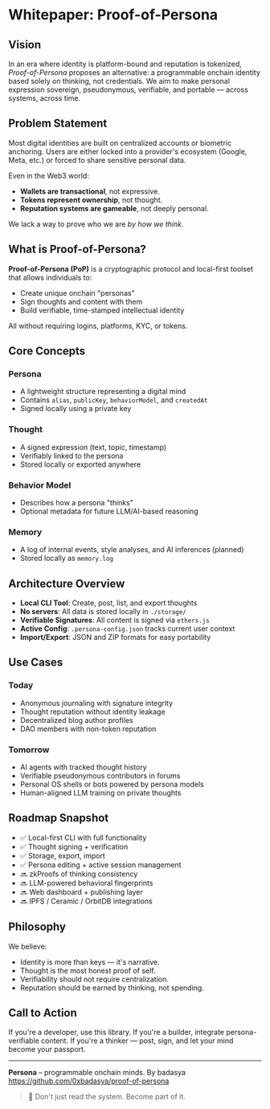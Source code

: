 # Whitepaper: Proof-of-Persona

## Vision

In an era where identity is platform-bound and reputation is tokenized, *Proof-of-Persona* proposes an alternative: a programmable onchain identity based solely on thinking, not credentials. We aim to make personal expression sovereign, pseudonymous, verifiable, and portable — across systems, across time.

## Problem Statement

Most digital identities are built on centralized accounts or biometric anchoring. Users are either locked into a provider's ecosystem (Google, Meta, etc.) or forced to share sensitive personal data.

Even in the Web3 world:
- **Wallets are transactional**, not expressive.
- **Tokens represent ownership**, not thought.
- **Reputation systems are gameable**, not deeply personal.

We lack a way to prove who we are *by how we think*.

## What is Proof-of-Persona?

**Proof-of-Persona (PoP)** is a cryptographic protocol and local-first toolset that allows individuals to:
- Create unique onchain "personas"
- Sign thoughts and content with them
- Build verifiable, time-stamped intellectual identity

All without requiring logins, platforms, KYC, or tokens.

## Core Concepts

### Persona
- A lightweight structure representing a digital mind
- Contains `alias`, `publicKey`, `behaviorModel`, and `createdAt`
- Signed locally using a private key

### Thought
- A signed expression (text, topic, timestamp)
- Verifiably linked to the persona
- Stored locally or exported anywhere

### Behavior Model
- Describes how a persona "thinks"
- Optional metadata for future LLM/AI-based reasoning

### Memory
- A log of internal events, style analyses, and AI inferences (planned)
- Stored locally as `memory.log`

## Architecture Overview

- **Local CLI Tool**: Create, post, list, and export thoughts
- **No servers**: All data is stored locally in `./storage/`
- **Verifiable Signatures**: All content is signed via `ethers.js`
- **Active Config**: `.persona-config.json` tracks current user context
- **Import/Export**: JSON and ZIP formats for easy portability

## Use Cases

### Today
- Anonymous journaling with signature integrity
- Thought reputation without identity leakage
- Decentralized blog author profiles
- DAO members with non-token reputation

### Tomorrow
- AI agents with tracked thought history
- Verifiable pseudonymous contributors in forums
- Personal OS shells or bots powered by persona models
- Human-aligned LLM training on private thoughts

## Roadmap Snapshot

- ✅ Local-first CLI with full functionality
- ✅ Thought signing + verification
- ✅ Storage, export, import
- ✅ Persona editing + active session management
- 🔜 zkProofs of thinking consistency
- 🔜 LLM-powered behavioral fingerprints
- 🔜 Web dashboard + publishing layer
- 🔜 IPFS / Ceramic / OrbitDB integrations

## Philosophy

We believe:
- Identity is more than keys — it's narrative.
- Thought is the most honest proof of self.
- Verifiability should not require centralization.
- Reputation should be earned by thinking, not spending.

## Call to Action

If you're a developer, use this library.
If you're a builder, integrate persona-verifiable content.
If you're a thinker — post, sign, and let your mind become your passport.

---

**Persona** – programmable onchain minds.
By badasya
https://github.com/0xbadasya/proof-of-persona

> 📖 Don't just read the system. Become part of it.